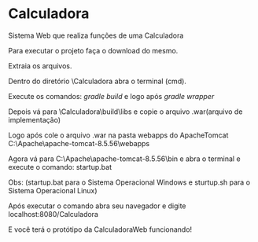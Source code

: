 # Calculadora
Sistema Web que realiza funções de uma Calculadora
 
 Para executar o projeto faça o download do mesmo.
 
 Extraia os arquivos.
 
 Dentro do diretório \Calculadora abra o terminal (cmd).
 
 Execute os comandos: *gradle build* e logo após *gradle wrapper*
 
 Depois vá para \Calculadora\build\libs e copie o arquivo .war(arquivo de implementação)
 
 Logo após cole o arquivo .war na pasta webapps do ApacheTomcat C:\Apache\apache-tomcat-8.5.56\webapps
 
 Agora vá para C:\Apache\apache-tomcat-8.5.56\bin e abra o terminal e execute o comando: startup.bat
 
 Obs: (startup.bat para o Sistema Operacional Windows e sturtup.sh para o Sistema Operacional Linux)
 
 Após executar o comando abra seu navegador e digite localhost:8080/Calculadora
 
 E você terá o protótipo da CalculadoraWeb funcionando!
 
 
